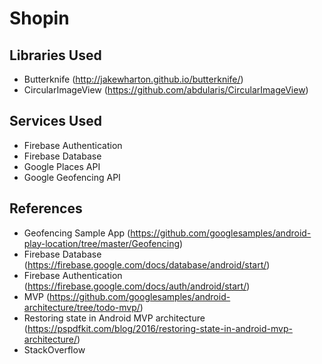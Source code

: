 # Shopin

## Libraries Used
* Butterknife (http://jakewharton.github.io/butterknife/)
* CircularImageView (https://github.com/abdularis/CircularImageView)

## Services Used
* Firebase Authentication
* Firebase Database
* Google Places API
* Google Geofencing API

## References
* Geofencing Sample App (https://github.com/googlesamples/android-play-location/tree/master/Geofencing)
* Firebase Database (https://firebase.google.com/docs/database/android/start/)
* Firebase Authentication (https://firebase.google.com/docs/auth/android/start/)
* MVP (https://github.com/googlesamples/android-architecture/tree/todo-mvp/)
* Restoring state in Android MVP architecture (https://pspdfkit.com/blog/2016/restoring-state-in-android-mvp-architecture/)
* StackOverflow
